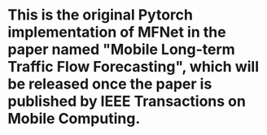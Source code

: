 # This is the original Pytorch implementation of MFNet in the paper named "Mobile Long-term Traffic Flow Forecasting", which will be released once the paper is published by IEEE Transactions on Mobile Computing.
